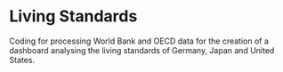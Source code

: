 # Living Standards
Coding for processing World Bank and OECD data for the creation of a dashboard analysing the living standards of Germany, Japan and United States. 
